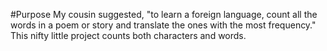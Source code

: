 #Purpose
My cousin suggested, "to learn a foreign language, count all the words in a poem or story and translate the ones with the most frequency."  This nifty little project counts both characters and words.
